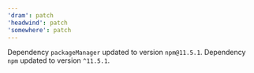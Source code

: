```yaml
---
'dram': patch
'headwind': patch
'somewhere': patch
---
```

Dependency `packageManager` updated to version `npm@11.5.1`. Dependency `npm` updated to version `^11.5.1`.
